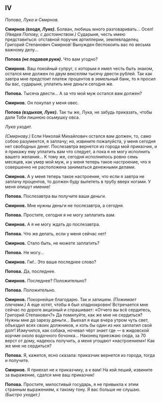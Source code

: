 
## IV
*Попова, Лука и Смирнов.*

**Смирнов *(входя, Луке)*.** Болван, любишь много разговаривать... Осел! *(Увидев Попову, с достоинством.)* Сударыня, честь имею представиться: отставной поручик артиллерии, землевладелец Григорий Степанович Смирнов! Вынужден беспокоить вас по весьма важному делу...

**Попова *(не подавая руки)*.** Что вам угодно?

**Смирнов.** Ваш покойный супруг, с которым я имел честь быть знаком, остался мне должен по двум векселям тысячу двести рублей. Так как завтра мне предстоит платеж процентов в земельный банк, то я просил бы вас, сударыня, уплатить мне деньги сегодня же.

**Попова.** Тысяча двести... А за что мой муж остался вам должен?

**Смирнов.** Он покупал у меня овес.

**Попова *(вздыхая, Луке)*.** Так ты же, Лука, не забудь приказать, чтобы дали Тоби лишнюю осьмушку овса.

*Лука уходит.*

*(Смирнову.)* Если Николай Михайлович остался вам должен, то, само собою разумеется, я заплачу; но, извините пожалуйста, у меня сегодня нет свободных денег. Послезавтра вернется из города мой приказчик, и я прикажу ему уплатить вам что следует, а пока я не могу исполнить вашего желания... К тому же, сегодня исполнилось ровно семь месяцев, как умер мой муж, и у меня теперь такое настроение, что я совершенно не расположена заниматься денежными делами.

**Смирнов.** А у меня теперь такое настроение, что если я завтра не заплачу процентов, то должен буду вылететь в трубу вверх ногами. У меня опишут имение!

**Попова.** Послезавтра вы получите ваши деньги.

**Смирнов.** Мне нужны деньги не послезавтра, а сегодня.

**Попова.** Простите, сегодня я не могу заплатить вам.

**Смирнов.** А я не могу ждать до послезавтра.

**Попова.** Что же делать, если у меня сейчас нет!

**Смирнов.** Стало быть, не можете заплатить?

**Попова.** Не могу...

**Смирнов.** Гм!.. Это ваше последнее слово?

**Попова.** Да, последнее.

**Смирнов.** Последнее? Положительно?

**Попова.** Положительно.

**Смирнов.** Покорнейше благодарю. Так и запишем. *(Пожимает плечами.)* А еще хотят, чтобы я был хладнокровен! Встречается мне сейчас по дороге акцизный и спрашивает: «Отчего вы всё сердитесь, Григорий Степанович?» Да помилуйте, как же мне не сердиться? Нужны мне до зарезу деньги... Выехал я еще вчера утром чуть свет, объездил всех своих должников, и хоть бы один из них заплатил свой долг! Измучился, как собака, ночевал чёрт знает где — в жидовской корчме около водочного бочонка... Наконец приезжаю сюда, за 70 верст от дому, надеюсь получить, а меня угощают «настроением»! Как же мне не сердиться?

**Попова.** Я, кажется, ясно сказала: приказчик вернется из города, тогда и получите.

**Смирнов.** Я приехал не к приказчику, а к вам! На кой леший, извините за выражение, сдался мне ваш приказчик!

**Попова.** Простите, милостивый государь, я не привыкла к этим странным выражениям, к такому тону. Я вас больше не слушаю. *(Быстро уходит.)*

